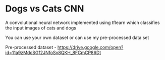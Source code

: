 # Dogs vs Cats CNN

A convolutional neural network implemented using tflearn which classifies the input images of cats and dogs

You can use your own dataset or can use my pre-processed data set

Pre-processed dataset - https://drive.google.com/open?id=11a9zMdcSGf2JNfoSv8QKH_8FCmCP86Dt

